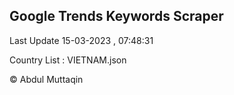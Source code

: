 

## Google Trends Keywords Scraper 
 
Last Update 15-03-2023 , 07:48:31

Country List :
VIETNAM.json



© Abdul Muttaqin 
